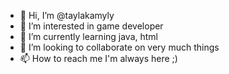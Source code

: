 - 👋 Hi, I’m @taylakamyly
- 👀 I’m interested in game developer
- 🌱 I’m currently learning java, html
- 💞️ I’m looking to collaborate on very much things
- 📫 How to reach me I'm always here ;)

<!---
taylakamyly/taylakamyly is a ✨ special ✨ repository because its `README.md` (this file) appears on your GitHub profile.
You can click the Preview link to take a look at your changes.
--->
